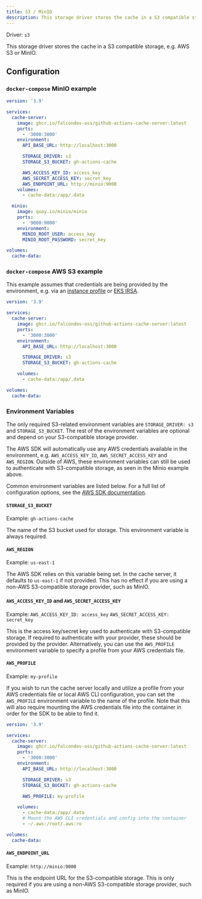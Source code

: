 ```yaml
---
title: S3 / MinIO
description: This storage driver stores the cache in a S3 compatible storage, e.g. AWS S3 or MinIO.
---
```


Driver: `s3`

This storage driver stores the cache in a S3 compatible storage, e.g. AWS S3 or MinIO.

## Configuration

### `docker-compose` MinIO example

```yaml [docker-compose.yml]
version: '3.9'

services:
  cache-server:
    image: ghcr.io/falcondev-oss/github-actions-cache-server:latest
    ports:
      - '3000:3000'
    environment:
      API_BASE_URL: http://localhost:3000

      STORAGE_DRIVER: s3
      STORAGE_S3_BUCKET: gh-actions-cache

      AWS_ACCESS_KEY_ID: access_key
      AWS_SECRET_ACCESS_KEY: secret_key
      AWS_ENDPOINT_URL: http://minio:9000
    volumes:
      - cache-data:/app/.data

  minio:
    image: quay.io/minio/minio
    ports:
      - '9000:9000'
    environment:
      MINIO_ROOT_USER: access_key
      MINIO_ROOT_PASSWORD: secret_key

volumes:
  cache-data:
```

### `docker-compose` AWS S3 example

This example assumes that credentials are being provided by the environment, e.g. via an [instance profile](https://docs.aws.amazon.com/IAM/latest/UserGuide/id_roles_use_switch-role-ec2_instance-profiles.html) or [EKS IRSA](https://docs.aws.amazon.com/eks/latest/userguide/iam-roles-for-service-accounts.html).

```yaml [docker-compose.yml]
version: '3.9'

services:
  cache-server:
    image: ghcr.io/falcondev-oss/github-actions-cache-server:latest
    ports:
      - '3000:3000'
    environment:
      API_BASE_URL: http://localhost:3000

      STORAGE_DRIVER: s3
      STORAGE_S3_BUCKET: gh-actions-cache

    volumes:
      - cache-data:/app/.data

volumes:
  cache-data:
```

### Environment Variables

The only required S3-related environment variables are `STORAGE_DRIVER: s3` and `STORAGE_S3_BUCKET`. The rest of the environment variables are optional and depend on your S3-compatible storage provider.

The AWS SDK will automatically use any AWS credentials available in the environment, e.g. `AWS_ACCESS_KEY_ID`, `AWS_SECRET_ACCESS_KEY` and `AWS_REGION`. Outside of AWS, these environment variables can still be used to authenticate with S3-compatible storage, as seen in the Minio example above.

Common environment variables are listed below. For a full list of configuration options, see the [AWS SDK documentation](https://docs.aws.amazon.com/sdkref/latest/guide/settings-reference.html#EVarSettings).

#### `STORAGE_S3_BUCKET`

Example: `gh-actions-cache`

The name of the S3 bucket used for storage. This environment variable is always required.

#### `AWS_REGION`

Example: `us-east-1`

The AWS SDK relies on this variable being set. In the cache server, it defaults to `us-east-1` if not provided. This has no effect if you are using a non-AWS S3-compatible storage provider, such as MinIO.

#### `AWS_ACCESS_KEY_ID` and `AWS_SECRET_ACCESS_KEY`

Example:
  `AWS_ACCESS_KEY_ID: access_key`
  `AWS_SECRET_ACCESS_KEY: secret_key`

This is the access key/secret key used to authenticate with S3-compatible storage. If required to authenticate with your provider, these should be provided by the provider. Alternatively, you can use the `AWS_PROFILE` environment variable to specify a profile from your AWS credentials file.

#### `AWS_PROFILE`

Example: `my-profile`

If you wish to run the cache server locally and utilize a profile from your AWS credentials file or local AWS CLI configuration, you can set the `AWS_PROFILE` environment variable to the name of the profile. Note that this will also require mounting the AWS credentials file into the container in order for the SDK to be able to find it.

```yaml [docker-compose.yml]
version: '3.9'

services:
  cache-server:
    image: ghcr.io/falcondev-oss/github-actions-cache-server:latest
    ports:
      - '3000:3000'
    environment:
      API_BASE_URL: http://localhost:3000

      STORAGE_DRIVER: s3
      STORAGE_S3_BUCKET: gh-actions-cache

      AWS_PROFILE: my-profile

    volumes:
      - cache-data:/app/.data
      # Mount the AWS CLI credentials and config into the container
      - ~/.aws:/root/.aws:ro

volumes:
  cache-data:
```

#### `AWS_ENDPOINT_URL`

Example: `http://minio:9000`

This is the endpoint URL for the S3-compatible storage. This is only required if you are using a non-AWS S3-compatible storage provider, such as MinIO.
